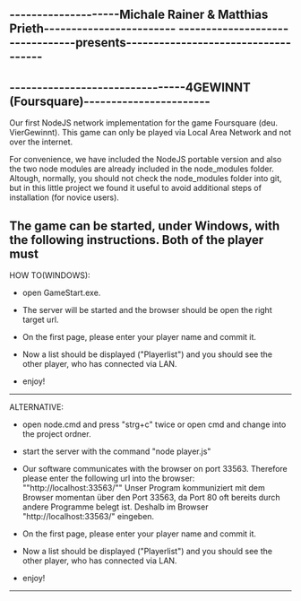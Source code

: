 --------------------Michale Rainer & Matthias Prieth------------------------ 
--------------------------------presents------------------------------------    
----------------------------------------------------------------------------
--------------------------------4GEWINNT (Foursquare)-----------------------
----------------------------------------------------------------------------

Our first NodeJS network implementation for the game Foursquare (deu. VierGewinnt).
This game can only be played via Local Area Network and not over the internet.

For convenience, we have included the NodeJS portable version and also the 
two node modules are already included in the node_modules folder. 
Altough, normally, you should not check the node_modules folder into git, 
but in this little project we found it useful 
to avoid additional steps of installation (for novice users).


The game can be started, under Windows,  with the following instructions.
Both of the player must 
---------------------------------------------------------------------------
HOW TO(WINDOWS):

- open GameStart.exe. 

- The server will be started and the browser should be open the
	right target url.
  
- On the first page, please enter your player name and commit it.  

- Now a list should be displayed ("Playerlist") and you should see the 
other player, who has connected via LAN.

- enjoy!

---------------------------------------------------------------------------
ALTERNATIVE:

- open node.cmd and press "strg+c" twice or open cmd and change into the project ordner.


- start the server with the command "node player.js"

- Our software communicates with the browser on port 33563. Therefore please enter the
	following url into the browser: ""http://localhost:33563/""
Unser Program kommuniziert mit dem Browser momentan über den Port 33563, 
  da Port 80 oft bereits durch andere Programme belegt ist. Deshalb im 
  Browser "http://localhost:33563/" eingeben.
  
- On the first page, please enter your player name and commit it.  

- Now a list should be displayed ("Playerlist") and you should see the 
other player, who has connected via LAN.

- enjoy!
---------------------------------------------------------------------------